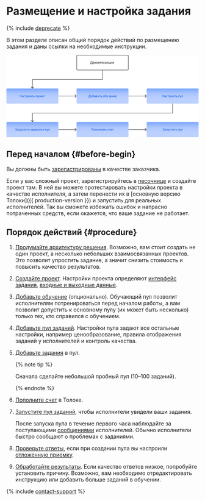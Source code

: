 # Размещение и настройка задания

{% include [deprecate](../../_includes/deprecate.md) %}

В этом разделе описан общий порядок действий по размещению задания и даны ссылки на необходимые инструкции.

![](../_images/location-job/create-project-steps.svg)

## Перед началом {#before-begin}

Вы должны быть [зарегистрированы](access.md) в качестве заказчика.

Если у вас сложный проект, зарегистрируйтесь в [песочнице](sandbox.md) и создайте проект там. В ней вы можете протестировать настройки проекта в качестве исполнителя, а затем перенести их в [основную версию Толоки]({{ production-version }}) и запустить для реальных исполнителей. Так вы сможете избежать ошибок и напрасно потраченных средств, если окажется, что ваше задание не работает.

## Порядок действий {#procedure}

1. [Продумайте архитектуру решения](solution-architecture.md). Возможно, вам стоит создать не один проект, а несколько небольших взаимосвязанных проектов. Это позволит упростить задание, а значит снизить стоимость и повысить качество результатов.

1. [Создайте проект](project.md). Настройки проекта определяют [интерфейс задания](../../glossary.md#task-interface), [входные и выходные данные](../../glossary.md#input-output-data).

1. [Добавьте обучение](train.md) (опционально). Обучающий пул позволит исполнителям потренироваться перед началом работы, а вам позволит допустить к основному пулу (их может быть несколько) только тех, кто справился с обучением.

1. [Добавьте пул заданий](pool-main.md). Настройки пула задают все остальные настройки, например ценообразование, правила отображения заданий у исполнителей и контроль качества.

1. [Добавьте задания](pool.md) в пул.

    {% note tip %}

    Сначала сделайте небольшой пробный пул (10–100 заданий).

    {% endnote %}

1. [Пополните счет](refill-russia.md) в Толоке.

1. [Запустите пул заданий](pool-run-and-stop.md), чтобы исполнители увидели ваши задания.

    После запуска пула в течение первого часа наблюдайте за поступающими [сообщениями](messaging.md) исполнителей. Обычно исполнители быстро сообщают о проблемах с заданиями.

1. [Проверьте ответы](accept.md), если при создании пула вы настроили [отложенную приемку](../../glossary.md#assignment-review).

1. [Обработайте результаты](result-of-eval.md). Если качество ответов низкое, попробуйте установить причину. Возможно, вам необходимо отредактировать инструкцию или добавить больше заданий в обучении.

{% include [contact-support](../_includes/contact-support-new.md) %}